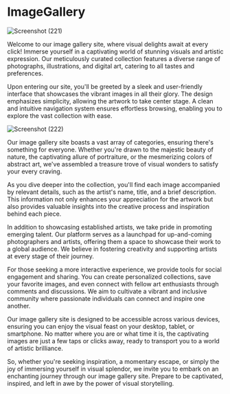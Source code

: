 # ImageGallery

![Screenshot (221)](https://github.com/Ankita19soni/ImageGallery/assets/132035991/52f2437d-1f1e-4639-8d18-89e65f951d9b)


Welcome to our image gallery site, where visual delights await at every click! Immerse yourself in a captivating world of stunning visuals and artistic expression. Our meticulously curated collection features a diverse range of photographs, illustrations, and digital art, catering to all tastes and preferences.

Upon entering our site, you'll be greeted by a sleek and user-friendly interface that showcases the vibrant images in all their glory. The design emphasizes simplicity, allowing the artwork to take center stage. A clean and intuitive navigation system ensures effortless browsing, enabling you to explore the vast collection with ease.

![Screenshot (222)](https://github.com/Ankita19soni/ImageGallery/assets/132035991/52a815f8-c2e9-4e09-b267-f5ebe2060f62)


Our image gallery site boasts a vast array of categories, ensuring there's something for everyone. Whether you're drawn to the majestic beauty of nature, the captivating allure of portraiture, or the mesmerizing colors of abstract art, we've assembled a treasure trove of visual wonders to satisfy your every craving.

As you dive deeper into the collection, you'll find each image accompanied by relevant details, such as the artist's name, title, and a brief description. This information not only enhances your appreciation for the artwork but also provides valuable insights into the creative process and inspiration behind each piece.

In addition to showcasing established artists, we take pride in promoting emerging talent. Our platform serves as a launchpad for up-and-coming photographers and artists, offering them a space to showcase their work to a global audience. We believe in fostering creativity and supporting artists at every stage of their journey.

For those seeking a more interactive experience, we provide tools for social engagement and sharing. You can create personalized collections, save your favorite images, and even connect with fellow art enthusiasts through comments and discussions. We aim to cultivate a vibrant and inclusive community where passionate individuals can connect and inspire one another.

Our image gallery site is designed to be accessible across various devices, ensuring you can enjoy the visual feast on your desktop, tablet, or smartphone. No matter where you are or what time it is, the captivating images are just a few taps or clicks away, ready to transport you to a world of artistic brilliance.

So, whether you're seeking inspiration, a momentary escape, or simply the joy of immersing yourself in visual splendor, we invite you to embark on an enchanting journey through our image gallery site. Prepare to be captivated, inspired, and left in awe by the power of visual storytelling.
